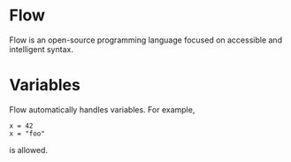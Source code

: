 # Flow
Flow is an open-source programming language focused on accessible and intelligent syntax.

# Variables
Flow automatically handles variables. For example,

    x = 42
    x = "foo"

is allowed.